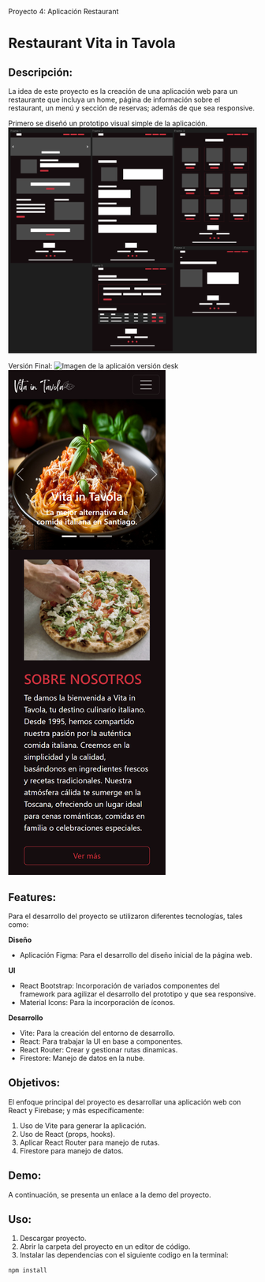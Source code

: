 Proyecto 4: Aplicación Restaurant
# Restaurant Vita in Tavola

## **Descripción:**
La idea de este proyecto es la creación de una aplicación web para un restaurante que incluya un home, página de información sobre el restaurant, un menú y sección de reservas; además de que sea responsive.

Primero se diseñó un prototipo visual simple de la aplicación.
![Imagen del prototipo de diseño de la aplicaión](./src/assets/readme/design.png)

Versión Final:
![Imagen de la aplicaión versión desk](./src/assets/readme/final-desk.png)
![Imagen de la aplicaión versión mobile](./src/assets/readme/final-mobile.png)

## **Features:**
Para el desarrollo del proyecto se utilizaron diferentes tecnologías, tales como:

**Diseño**
- Aplicación Figma: Para el desarrollo del diseño inicial de la página web.

**UI**
- React Bootstrap: Incorporación de variados componentes del framework para agilizar el desarrollo del prototipo y que sea responsive.
- Material Icons: Para la incorporación de íconos.

**Desarrollo**
- Vite: Para la creación del entorno de desarrollo.
- React: Para trabajar la UI en base a componentes.
- React Router: Crear y gestionar rutas dinamicas.
- Firestore: Manejo de datos en la nube.

## **Objetivos:**
El enfoque principal del proyecto es desarrollar una aplicación web con React y Firebase; y más específicamente:
1. Uso de Vite para generar la aplicación.
2. Uso de React (props, hooks).
3. Aplicar React Router para manejo de rutas.
4. Firestore para manejo de datos.

## **Demo:**
A continuación, se presenta un enlace a la demo del proyecto.



## **Uso:**
1. Descargar proyecto.
2. Abrir la carpeta del proyecto en un editor de código.
3. Instalar las dependencias con el siguiente codigo en la terminal:
```
npm install
```